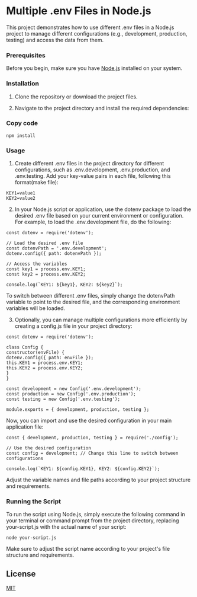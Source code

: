 
# Multiple .env Files in Node.js
This project demonstrates how to use different .env files in a Node.js project to manage different configurations (e.g., development, production, testing) and access the data from them.

### Prerequisites
Before you begin, make sure you have [Node.js](https://nodejs.org/en/download) installed on your system.

### Installation
1. Clone the repository or download the project files.

2. Navigate to the project directory and install the required dependencies:

### Copy code
```
npm install
```
### Usage
1. Create different .env files in the project directory for different configurations, such as .env.development, .env.production, and .env.testing. Add your key-value pairs in each file, following this format(make file):
```
KEY1=value1
KEY2=value2
```
2. In your Node.js script or application, use the dotenv package to load the desired .env file based on your current environment or configuration. For example, to load the .env.development file, do the following:


```
const dotenv = require('dotenv');

// Load the desired .env file
const dotenvPath = '.env.development';
dotenv.config({ path: dotenvPath });

// Access the variables
const key1 = process.env.KEY1;
const key2 = process.env.KEY2;

console.log(`KEY1: ${key1}, KEY2: ${key2}`);
```

To switch between different .env files, simply change the dotenvPath variable to point to the desired file, and the corresponding environment variables will be loaded.

3. Optionally, you can manage multiple configurations more efficiently by creating a config.js file in your project directory:

```
const dotenv = require('dotenv');

class Config {
constructor(envFile) {
dotenv.config({ path: envFile });
this.KEY1 = process.env.KEY1;
this.KEY2 = process.env.KEY2;
}
}

const development = new Config('.env.development');
const production = new Config('.env.production');
const testing = new Config('.env.testing');

module.exports = { development, production, testing };
```
Now, you can import and use the desired configuration in your main application file:

```
const { development, production, testing } = require('./config');

// Use the desired configuration
const config = development; // Change this line to switch between configurations

console.log(`KEY1: ${config.KEY1}, KEY2: ${config.KEY2}`);

```
Adjust the variable names and file paths according to your project structure and requirements.

### Running the Script
To run the script using Node.js, simply execute the following command in your terminal or command prompt from the project directory, replacing your-script.js with the actual name of your script:

```
node your-script.js
```
Make sure to adjust the script name according to your project's file structure and requirements.

## License

[MIT](https://choosealicense.com/licenses/mit/)
